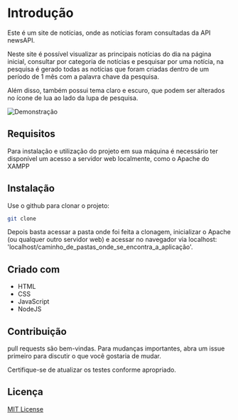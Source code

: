 # Introdução

Este é um site de notícias, onde as notícias foram consultadas da API newsAPI.

Neste site é possível visualizar as principais notícias do dia na página inicial, consultar por categoria de notícias e pesquisar por uma notícia, na pesquisa é gerado todas as notícias que foram criadas dentro de um período de 1 mês com a palavra chave da pesquisa.

Além disso, também possui tema claro e escuro, que podem ser alterados no ícone de lua ao lado da lupa de pesquisa.

![Demonstração]([https://github.com/Natan200-2/newsblog/blob/master/public/Demonstration.gif](https://github.com/Natan200-2/newsblog/blob/master/public/2024-01-03%2013-35-09.gif))

## Requisitos
Para instalação e utilização do projeto em sua máquina é necessário ter disponível um acesso a servidor web localmente, como o Apache do XAMPP

## Instalação

Use o github para clonar o projeto:

```bash
git clone
```
Depois basta acessar a pasta onde foi feita a clonagem, inicializar o Apache (ou qualquer outro servidor web) e acessar no navegador via localhost: 'localhost/caminho_de_pastas_onde_se_encontra_a_aplicação'.

## Criado com

- HTML
- CSS
- JavaScript
- NodeJS

## Contribuição

pull requests são bem-vindas. Para mudanças importantes, abra um issue primeiro
para discutir o que você gostaria de mudar.

Certifique-se de atualizar os testes conforme apropriado.

## Licença

[MIT License ](https://github.com/Natan200-2/newsblog/blob/master/LICENSE)
